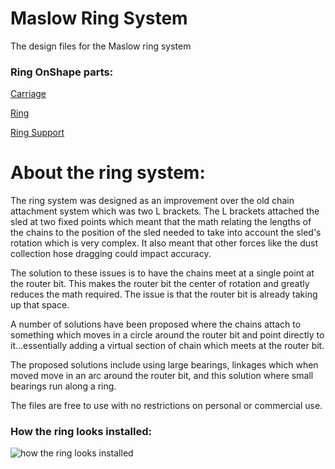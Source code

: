 # Maslow Ring System

The design files for the Maslow ring system




### Ring OnShape parts:

[Carriage](https://cad.onshape.com/documents/62e5e44e345e57b0ccf0708d/w/2221c92ff42c5aedcea91b51/e/7dfee6209dae0db7f16c907c)

[Ring](https://cad.onshape.com/documents/fddeba2635a9f73809f6d0b7/w/0aff69bb8aa952e2868d1275/e/7624e566e7bffa5200358f67)

[Ring Support](https://cad.onshape.com/documents/4e67d0b93959b6b3dfc7e183/w/a9f906f223b1646140cab7b8/e/9728d42967631e2593818419)

# About the ring system:

The ring system was designed as an improvement over the old chain attachment system which was two L brackets. The L brackets attached the sled at two fixed points which meant that the math relating the lengths of the chains to the position of the sled needed to take into account the sled's rotation which is very complex. It also meant that other forces like the dust collection hose dragging could impact accuracy.

The solution to these issues is to have the chains meet at a single point at the router bit. This makes the router bit the center of rotation and greatly reduces the math required. The issue is that the router bit is already taking up that space.

A number of solutions have been proposed where the chains attach to something which moves in a circle around the router bit and point directly to it...essentially adding a virtual section of chain which meets at the router bit.

The proposed solutions include using large bearings, linkages which when moved move in an arc around the router bit, and this solution where small bearings run along a ring.

The files are free to use with no restrictions on personal or commercial use.

### How the ring looks installed:

![how the ring looks installed](https://raw.githubusercontent.com/MaslowCommunityGarden/Maslow-Ring-System/master/Ring%20Installed.jpg)
